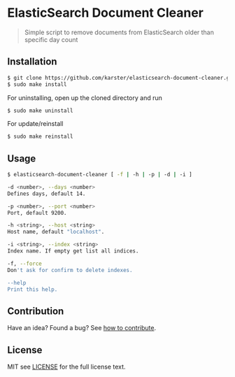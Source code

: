 # ElasticSearch Document Cleaner

> Simple script to remove documents from ElasticSearch older than specific day count

## Installation

```bash
$ git clone https://github.com/karster/elasticsearch-document-cleaner.git && cd elasticsearch-document-cleaner
$ sudo make install
```

For uninstalling, open up the cloned directory and run

```bash
$ sudo make uninstall
```

For update/reinstall

```bash
$ sudo make reinstall
```

## Usage

```bash
$ elasticsearch-document-cleaner [ -f | -h | -p | -d | -i ]

-d <number>, --days <number>
Defines days, default 14.

-p <number>, --port <number>
Port, default 9200.

-h <string>, --host <string>
Host name, default "localhost".

-i <string>, --index <string>
Index name. If empty get list all indices.

-f, --force
Don't ask for confirm to delete indexes.

--help
Print this help.
```

## Contribution
Have an idea? Found a bug? See [how to contribute][contributing].

## License
MIT see [LICENSE][] for the full license text.


[license]: LICENSE.md
[contributing]: CONTRIBUTING.md